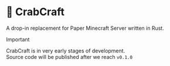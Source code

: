 # 🦀 CrabCraft
A drop-in replacement for Paper Minecraft Server written in Rust.

> [!IMPORTANT]  
>
> CrabCraft is in very early stages of development.<br>
> Source code will be published after we reach `v0.1.0`
>
